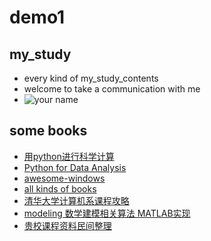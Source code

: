 # demo1
## my_study
+ every kind of my_study_contents
+ welcome to take a communication with me
+ ![your name](https://timgsa.baidu.com/timg?image&quality=80&size=b9999_10000&sec=1580449396262&di=ba65989a2ba22a14ca8ca0b93a2c4241&imgtype=jpg&src=http%3A%2F%2Fimgsrc.baidu.com%2Fbaike%2Fpic%2Fitem%2F09fa513d269759ee052fa7dcbbfb43166d22dfae.jpg)
## some books
+ [用python进行科学计算](https://github.com/DodgeV/demo1/blob/master/package_DA/%E7%94%A8Python%E5%81%9A%E7%A7%91%E5%AD%A6%E8%AE%A1%E7%AE%97.pdf)
+ [Python for Data Analysis](https://github.com/wesm/pydata-book)
+ [awesome-windows](https://github.com/Awesome-Windows/Awesome)
+ [all kinds of books](https://github.com/justjavac/free-programming-books-zh_CN)
+ [清华大学计算机系课程攻略 ](https://github.com/PKUanonym/REKCARC-TSC-UHT)
+ [modeling 数学建模相关算法 MATLAB实现](https://github.com/HuangCongQing/Algorithms_MathModels)
+ [贵校课程资料民间整理](https://github.com/lib-pku/libpku)
